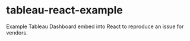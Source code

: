 # tableau-react-example
Example Tableau Dashboard embed into React to reproduce an issue for vendors.
